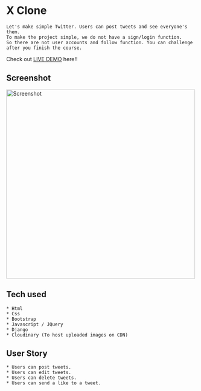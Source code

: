 # X Clone
```
Let's make simple Twitter. Users can post tweets and see everyone's them.
To make the project simple, we do not have a sign/login function.
So there are not user accounts and follow function. You can challenge after you finish the course.
```

Check out [LIVE DEMO](https://x-clone-titk.onrender.com) here!!


## Screenshot


<img src='https://res.cloudinary.com/denmnkoks/image/upload/v1719563532/Screenshot_2024-06-28_at_1.55.09_PM_zjf4l2.png' alt='Screenshot' width='500'/>



## Tech used
```
* Html
* Css
* Bootstrap
* Javascript / JQuery
* Django
* Cloudinary (To host uploaded images on CDN)
```

## User Story
```
* Users can post tweets.
* Users can edit tweets.
* Users can delete tweets.
* Users can send a like to a tweet.
```







